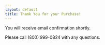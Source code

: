 ```yaml
---
layout: default
title: Thank You for your Purchase!
---
```


You will receive email confirmation shortly.  

Please call (800) 999-0824 with any questions.  

